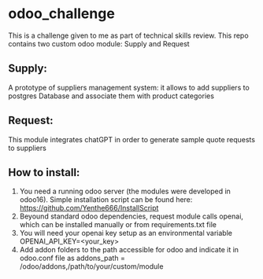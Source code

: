 # odoo_challenge

This is a challenge given to me as part of technical skills review.
This repo contains two custom odoo module: Supply and Request

## Supply:
A prototype of suppliers management system: it allows to add suppliers to postgres Database and associate them with product categories

## Request:
This module integrates chatGPT in order to generate sample quote requests to suppliers

## How to install:
1) You need a running odoo server (the modules were developed in odoo16). Simple installation script can be found here:
    https://github.com/Yenthe666/InstallScript
2) Beyound standard odoo dependencies, request module calls openai, which can be installed manually or from requirements.txt file
3) You will need your openai key setup as an environmental variable OPENAI_API_KEY=<your_key> 
4) Add addon folders to the path accessible for odoo and indicate it in odoo.conf file as
   addons_path = /odoo/addons,/path/to/your/custom/module

